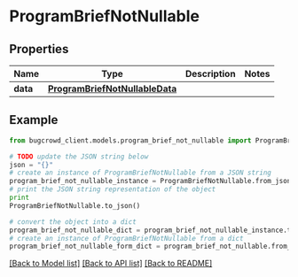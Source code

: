 # ProgramBriefNotNullable


## Properties

Name | Type | Description | Notes
------------ | ------------- | ------------- | -------------
**data** | [**ProgramBriefNotNullableData**](ProgramBriefNotNullableData.md) |  | 

## Example

```python
from bugcrowd_client.models.program_brief_not_nullable import ProgramBriefNotNullable

# TODO update the JSON string below
json = "{}"
# create an instance of ProgramBriefNotNullable from a JSON string
program_brief_not_nullable_instance = ProgramBriefNotNullable.from_json(json)
# print the JSON string representation of the object
print
ProgramBriefNotNullable.to_json()

# convert the object into a dict
program_brief_not_nullable_dict = program_brief_not_nullable_instance.to_dict()
# create an instance of ProgramBriefNotNullable from a dict
program_brief_not_nullable_form_dict = program_brief_not_nullable.from_dict(program_brief_not_nullable_dict)
```
[[Back to Model list]](../README.md#documentation-for-models) [[Back to API list]](../README.md#documentation-for-api-endpoints) [[Back to README]](../README.md)


